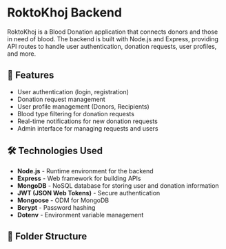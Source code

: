 # RoktoKhoj Backend

RoktoKhoj is a Blood Donation application that connects donors and those in need of blood. The backend is built with Node.js and Express, providing API routes to handle user authentication, donation requests, user profiles, and more.

## 🚀 Features

- User authentication (login, registration)
- Donation request management
- User profile management (Donors, Recipients)
- Blood type filtering for donation requests
- Real-time notifications for new donation requests
- Admin interface for managing requests and users

## 🛠 Technologies Used

- **Node.js** - Runtime environment for the backend
- **Express** - Web framework for building APIs
- **MongoDB** - NoSQL database for storing user and donation information
- **JWT (JSON Web Tokens)** - Secure authentication
- **Mongoose** - ODM for MongoDB
- **Bcrypt** - Password hashing
- **Dotenv** - Environment variable management

## 📂 Folder Structure


